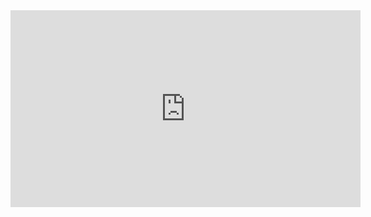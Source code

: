 <iframe width="560" height="315" src="https://www.youtube.com/embed/Vfh9JMSAKuQ?si=ACTzWfdUAhkl13x2" title="YouTube video player" frameborder="0" allow="accelerometer; autoplay; clipboard-write; encrypted-media; gyroscope; picture-in-picture; web-share" referrerpolicy="strict-origin-when-cross-origin" allowfullscreen></iframe>
